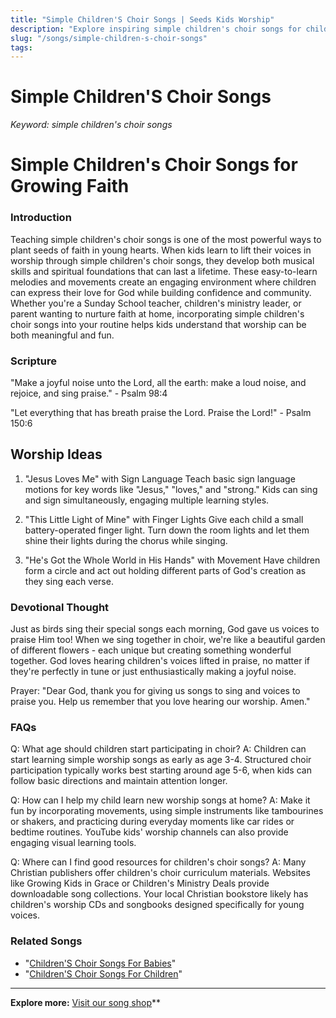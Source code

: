 ```yaml
---
title: "Simple Children'S Choir Songs | Seeds Kids Worship"
description: "Explore inspiring simple children's choir songs for children's worship and faith development. Biblical music resources for families and ministry."
slug: "/songs/simple-children-s-choir-songs"
tags:
---
```


# Simple Children'S Choir Songs

_Keyword: simple children's choir songs_

# Simple Children's Choir Songs for Growing Faith

### Introduction
Teaching simple children's choir songs is one of the most powerful ways to plant seeds of faith in young hearts. When kids learn to lift their voices in worship through simple children's choir songs, they develop both musical skills and spiritual foundations that can last a lifetime. These easy-to-learn melodies and movements create an engaging environment where children can express their love for God while building confidence and community. Whether you're a Sunday School teacher, children's ministry leader, or parent wanting to nurture faith at home, incorporating simple children's choir songs into your routine helps kids understand that worship can be both meaningful and fun.

### Scripture
"Make a joyful noise unto the Lord, all the earth: make a loud noise, and rejoice, and sing praise." - Psalm 98:4

"Let everything that has breath praise the Lord. Praise the Lord!" - Psalm 150:6

## Worship Ideas
1. "Jesus Loves Me" with Sign Language
Teach basic sign language motions for key words like "Jesus," "loves," and "strong." Kids can sing and sign simultaneously, engaging multiple learning styles.

2. "This Little Light of Mine" with Finger Lights
Give each child a small battery-operated finger light. Turn down the room lights and let them shine their lights during the chorus while singing.

3. "He's Got the Whole World in His Hands" with Movement
Have children form a circle and act out holding different parts of God's creation as they sing each verse.

### Devotional Thought
Just as birds sing their special songs each morning, God gave us voices to praise Him too! When we sing together in choir, we're like a beautiful garden of different flowers - each unique but creating something wonderful together. God loves hearing children's voices lifted in praise, no matter if they're perfectly in tune or just enthusiastically making a joyful noise.

Prayer: "Dear God, thank you for giving us songs to sing and voices to praise you. Help us remember that you love hearing our worship. Amen."

### FAQs

Q: What age should children start participating in choir?
A: Children can start learning simple worship songs as early as age 3-4. Structured choir participation typically works best starting around age 5-6, when kids can follow basic directions and maintain attention longer.

Q: How can I help my child learn new worship songs at home?
A: Make it fun by incorporating movements, using simple instruments like tambourines or shakers, and practicing during everyday moments like car rides or bedtime routines. YouTube kids' worship channels can also provide engaging visual learning tools.

Q: Where can I find good resources for children's choir songs?
A: Many Christian publishers offer children's choir curriculum materials. Websites like Growing Kids in Grace or Children's Ministry Deals provide downloadable song collections. Your local Christian bookstore likely has children's worship CDs and songbooks designed specifically for young voices.

### Related Songs

- "[Children'S Choir Songs For Babies](/songs/children-s-choir-songs-for-babies/)"
- "[Children'S Choir Songs For Children](/songs/children-s-choir-songs-for-children/)"

---

**Explore more:** [Visit our song shop](https://seedskidsworship.com/shop)**

<!-- Schema Markup -->
<script type="application/ld+json">
{
  "@context": "https://schema.org",
  "@type": "MusicRecording",
  "name": "Simple Children'S Choir Songs",
  "byArtist": {
    "@type": "MusicGroup",
    "name": "Seeds Kids Worship"
  },
  "isFamilyFriendly": true,
  "url": "https://seedskidsworship.com/songs/simple-children-s-choir-songs/"
}
</script>